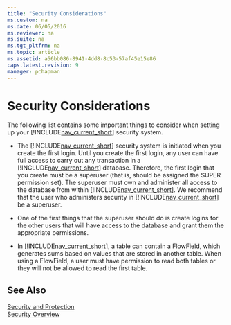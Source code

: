 ```yaml
---
title: "Security Considerations"
ms.custom: na
ms.date: 06/05/2016
ms.reviewer: na
ms.suite: na
ms.tgt_pltfrm: na
ms.topic: article
ms.assetid: a56bb086-8941-4dd8-8c53-57af45e15e86
caps.latest.revision: 9
manager: pchapman
---
```

# Security Considerations
The following list contains some important things to consider when setting up your [!INCLUDE[nav_current_short](../dynamics-nav/includes/nav_current_short_md.md)] security system.  
  
-   The [!INCLUDE[nav_current_short](../dynamics-nav/includes/nav_current_short_md.md)] security system is initiated when you create the first login. Until you create the first login, any user can have full access to carry out any transaction in a [!INCLUDE[nav_current_short](../dynamics-nav/includes/nav_current_short_md.md)] database. Therefore, the first login that you create must be a superuser \(that is, should be assigned the SUPER permission set\). The superuser must own and administer all access to the database from within [!INCLUDE[nav_current_short](../dynamics-nav/includes/nav_current_short_md.md)]. We recommend that the user who administers security in [!INCLUDE[nav_current_short](../dynamics-nav/includes/nav_current_short_md.md)] be a superuser.  
  
-   One of the first things that the superuser should do is create logins for the other users that will have access to the database and grant them the appropriate permissions.  
  
-   In [!INCLUDE[nav_current_short](../dynamics-nav/includes/nav_current_short_md.md)], a table can contain a FlowField, which generates sums based on values that are stored in another table. When using a FlowField, a user must have permission to read both tables or they will not be allowed to read the first table.  
  
## See Also  
 [Security and Protection](../dynamics-nav/Security-and-Protection.md)   
 [Security Overview](../dynamics-nav/Security-Overview.md)